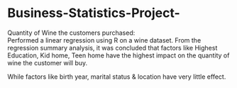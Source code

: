 # Business-Statistics-Project-

Quantity of Wine the customers purchased:  
Performed a linear regression using R on a wine dataset. From the regression summary analysis, it was concluded that factors like 
Highest Education, Kid home, Teen home have the highest impact on the quantity of wine the customer will buy. 

While factors like birth year, marital status & location have very little effect. 


